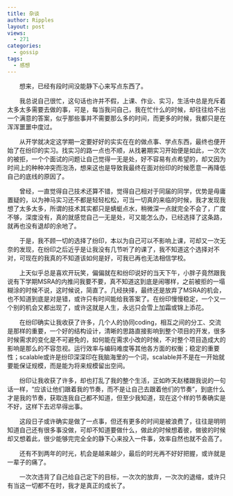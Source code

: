 ```yaml
---
title: 杂谈
author: Ripples
layout: post
views:
  - 271
categories:
  - gossip
tags:
  - 感想
---
```

<p style="text-indent: 2em;">
  <span class="s1">想来，已经有段时间没能静下心来写点东西了。</span>
</p>

<p style="text-indent: 2em;">
  <span class="s1">我总说自己很忙，这句话也许并不假，上课、作业、实习，生活中总是充斥着太多太多需要去做的事，可是，每当我问自己，我在忙什么的时候，却往往给不出一个满意的答案，似乎那些事并不需要那么多的时间，而更多的时候，我都只是在浑浑噩噩中度过。</span>
</p>

<!--more-->

<p style="text-indent: 2em;">
  <span class="s1">从开学就决定这学期一定要好好的实实在在的做点事、学点东西，最终也便开始了在纷印的实习。找实习的路一点也不顺，从找暑期实习开始便是如此，一次次的被拒，一个个面试的问题让自己觉得一无是处，好不容易有点希望的，却又因为时间上的种种冲突而泡汤，想来这也是导致我最终在面对纷印的时候愿意一再降低自己的底线的原因了。</span>
</p>

<p style="text-indent: 2em;">
  <span class="s1">曾经，一直觉得自己技术还算不错，觉得自己相对于同届的同学，优势是毋庸置疑的，以为神马实习还不都是轻轻松松，可当一切真的来临的时候，我才发现我想了太多太多，所谓的技术其实都只是蜻蜓点水，稍微深一点就完全不会了，广度不够，深度没有，真的就感觉自己一无是处，可又能怎么办，已经选择了这条路，就再也没有退却的余地了。</span>
</p>

<p style="text-indent: 2em;">
  <span class="s1">于是，我不顾一切的选择了纷印，本以为自己可以不影响上课，可却又一次无奈的发现，在纷印之后近乎是让我没有几节听了的课了，我不知道这个选择对不对，可现在的我真的不知道该如何是好，可我已再也无法相信学校。</span>
</p>

<p style="text-indent: 2em;">
  <span class="s1">上天似乎总是喜欢开玩笑，偏偏就在和纷印说好的当天下午，小胖子竟然跟我说有下学期MSRA的内推问我要不要，真不知道这到底是闹哪样，之前被拒的一塌糊涂的时候不说，这时候说，简直了。几经抉择，最终还是放弃了MSRA的机会，也不知道到底是对是错，或许只有时间能给我答案了。在纷印慢慢稳定，一个又一个别的机会又都出现了，或许这就是人生，永远只会雪上加霜或锦上添花。</span>
</p>

<p style="text-indent: 2em;">
  <span class="s1">在纷印确实让我收获了许多，几个人的协同coding，相互之间的分工、交流是那样的重要，一个好的结构设计，清晰的思路直接影响到整个项目的开发，很多时候需求的变化是不可避免的，如何能在需求小改的时候，不对整个项目造成大的影响是那么的不容忽视。运行效率与编码难度等其他各方面的权衡；稳定的重要性；scalable或许是纷印深深印在我脑海里的一个词，scalable并不是在一开始就要能保证规模，而是能为将来规模留出空间。</span>
</p>

<p style="text-indent: 2em;">
  <span class="s1">纷印让我收获了许多，却也打乱了我的整个生活，正如昨天赵楼跟我说的一句话一样，“应该让他们跟着我的节奏，而不是让自己去跟着他们的节奏”，到底什么才是我的节奏，获取连我自己都不知道，但至少我知道，现在这个样的节奏确实是不好，这样下去迟早得出事。</span>
</p>

<p style="text-indent: 2em;">
  <span class="s1">这段日子或许确实是做了一点事，但还有更多的时间是被浪费了，往往是明明知道自己还有很多事没做，可却不知道要做什么，做此的时候想着彼，做彼的时候却又想着此，很少能够完完全全的静下心来投入一件事，效率自然也就不会高了。</span>
</p>

<p style="text-indent: 2em;">
  <span class="s1">还有不到两年的时光，机会是越来越少，最后的时光再不好好把握，或许就是一辈子的痛了。</span>
</p>

<p style="text-indent: 2em;">
  <span class="s1">一次次违背了自己给自己定下的目标，一次次的放弃，一次次的退缩，或许只有当这一切都不在时，我才是真正的成长了。</span>
</p>
